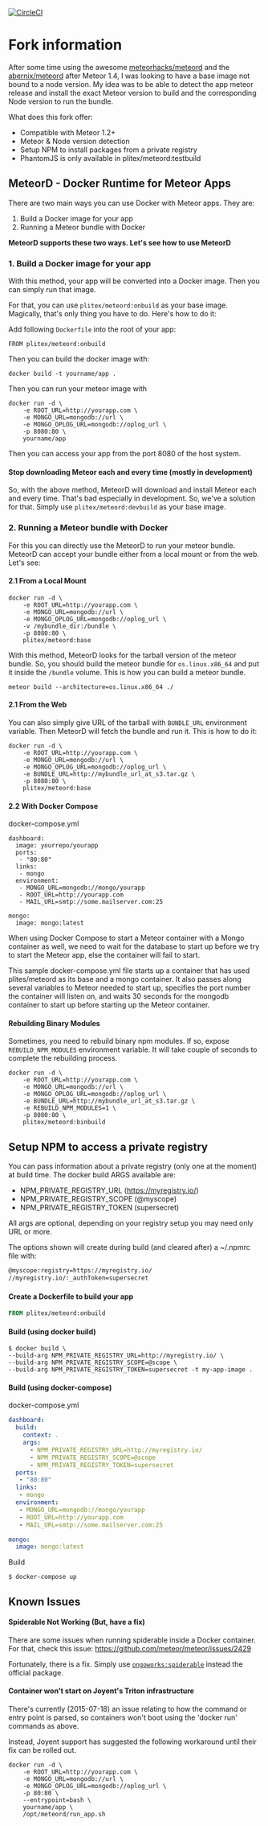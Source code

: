 [![CircleCI](https://circleci.com/gh/plitex/meteord/tree/master.svg?style=svg)](https://circleci.com/gh/plitex/meteord/tree/master)

# Fork information

After some time using the awesome [meteorhacks/meteord](https://github.com/meteorhacks/meteord) and the [abernix/meteord](https://github.com/abernix/meteord) after Meteor 1.4, I was looking to have a base image not bound to a node version. My idea was to be able to detect the app meteor release and install the exact Meteor version to build and the corresponding Node version to run the bundle.

What does this fork offer:

  - Compatible with Meteor 1.2+
  - Meteor & Node version detection
  - Setup NPM to install packages from a private registry
  - PhantomJS is only available in plitex/meteord:testbuild

## MeteorD - Docker Runtime for Meteor Apps

There are two main ways you can use Docker with Meteor apps. They are:

1. Build a Docker image for your app
2. Running a Meteor bundle with Docker

**MeteorD supports these two ways. Let's see how to use MeteorD**

### 1. Build a Docker image for your app

With this method, your app will be converted into a Docker image. Then you can simply run that image.  

For that, you can use `plitex/meteord:onbuild` as your base image. Magically, that's only thing you have to do. Here's how to do it:

Add following `Dockerfile` into the root of your app:

~~~shell
FROM plitex/meteord:onbuild
~~~

Then you can build the docker image with:

~~~shell
docker build -t yourname/app .
~~~

Then you can run your meteor image with

~~~shell
docker run -d \
    -e ROOT_URL=http://yourapp.com \
    -e MONGO_URL=mongodb://url \
    -e MONGO_OPLOG_URL=mongodb://oplog_url \
    -p 8080:80 \
    yourname/app
~~~
Then you can access your app from the port 8080 of the host system.

#### Stop downloading Meteor each and every time (mostly in development)

So, with the above method, MeteorD will download and install Meteor each and every time. That's bad especially in development. So, we've a solution for that. Simply use `plitex/meteord:devbuild` as your base image.

### 2. Running a Meteor bundle with Docker

For this you can directly use the MeteorD to run your meteor bundle. MeteorD can accept your bundle either from a local mount or from the web. Let's see:

#### 2.1 From a Local Mount

~~~shell
docker run -d \
    -e ROOT_URL=http://yourapp.com \
    -e MONGO_URL=mongodb://url \
    -e MONGO_OPLOG_URL=mongodb://oplog_url \
    -v /mybundle_dir:/bundle \
    -p 8080:80 \
    plitex/meteord:base
~~~

With this method, MeteorD looks for the tarball version of the meteor bundle. So, you should build the meteor bundle for `os.linux.x86_64` and put it inside the `/bundle` volume. This is how you can build a meteor bundle.

~~~shell
meteor build --architecture=os.linux.x86_64 ./
~~~

#### 2.1 From the Web

You can also simply give URL of the tarball with `BUNDLE_URL` environment variable. Then MeteorD will fetch the bundle and run it. This is how to do it:

~~~shell
docker run -d \
    -e ROOT_URL=http://yourapp.com \
    -e MONGO_URL=mongodb://url \
    -e MONGO_OPLOG_URL=mongodb://oplog_url \
    -e BUNDLE_URL=http://mybundle_url_at_s3.tar.gz \
    -p 8080:80 \
    plitex/meteord:base
~~~

#### 2.2 With Docker Compose

docker-compose.yml
~~~shell
dashboard:
  image: yourrepo/yourapp
  ports:
   - "80:80"
  links:
   - mongo
  environment:
   - MONGO_URL=mongodb://mongo/yourapp
   - ROOT_URL=http://yourapp.com
   - MAIL_URL=smtp://some.mailserver.com:25

mongo:
  image: mongo:latest
~~~

When using Docker Compose to start a Meteor container with a Mongo container as well, we need to wait for the database to start up before we try to start the Meteor app, else the container will fail to start.

This sample docker-compose.yml file starts up a container that has used plites/meteord as its base and a mongo container. It also passes along several variables to Meteor needed to start up, specifies the port number the container will listen on, and waits 30 seconds for the mongodb container to start up before starting up the Meteor container.

#### Rebuilding Binary Modules

Sometimes, you need to rebuild binary npm modules. If so, expose `REBUILD_NPM_MODULES` environment variable. It will take couple of seconds to complete the rebuilding process.

~~~shell
docker run -d \
    -e ROOT_URL=http://yourapp.com \
    -e MONGO_URL=mongodb://url \
    -e MONGO_OPLOG_URL=mongodb://oplog_url \
    -e BUNDLE_URL=http://mybundle_url_at_s3.tar.gz \
    -e REBUILD_NPM_MODULES=1 \
    -p 8080:80 \
    plitex/meteord:binbuild
~~~

## Setup NPM to access a private registry

You can pass information about a private registry (only one at the moment) at build time.
The docker build ARGS available are:

  - NPM_PRIVATE_REGISTRY_URL (https://myregistry.io/)
  - NPM_PRIVATE_REGISTRY_SCOPE (@myscope)
  - NPM_PRIVATE_REGISTRY_TOKEN (supersecret)

All args are optional, depending on your registry setup you may need only URL or more.

The options shown will create during build (and cleared after) a ~/.npmrc file with:
~~~bash
@myscope:registry=https://myregistry.io/
//myregistry.io/:_authToken=supersecret
~~~

#### Create a Dockerfile to build your app

~~~dockerfile
FROM plitex/meteord:onbuild
~~~
#### Build (using docker build)

~~~shell
$ docker build \
--build-arg NPM_PRIVATE_REGISTRY_URL=http://myregistry.io/ \
--build-arg NPM_PRIVATE_REGISTRY_SCOPE=@scope \
--build-arg NPM_PRIVATE_REGISTRY_TOKEN=supersecret -t my-app-image .
~~~

#### Build (using docker-compose)
docker-compose.yml

~~~yaml
dashboard:
  build:
    context: .
    args:
      - NPM_PRIVATE_REGISTRY_URL=http://myregistry.io/
      - NPM_PRIVATE_REGISTRY_SCOPE=@scope
      - NPM_PRIVATE_REGISTRY_TOKEN=supersecret
  ports:
   - "80:80"
  links:
   - mongo
  environment:
   - MONGO_URL=mongodb://mongo/yourapp
   - ROOT_URL=http://yourapp.com
   - MAIL_URL=smtp://some.mailserver.com:25

mongo:
  image: mongo:latest
~~~

Build
~~~shell
$ docker-compose up
~~~

## Known Issues

#### Spiderable Not Working (But, have a fix)

There are some issues when running spiderable inside a Docker container. For that, check this issue: https://github.com/meteor/meteor/issues/2429

Fortunately, there is a fix. Simply use [`ongoworks:spiderable`](https://github.com/ongoworks/spiderable) instead the official package.

#### Container won't start on Joyent's Triton infrastructure

There's currently (2015-07-18) an issue relating to how the command or entry point is parsed, so containers won't boot using the 'docker run' commands as above.

Instead, Joyent support has suggested the following workaround until their fix can be rolled out.

~~~shell
docker run -d \
    -e ROOT_URL=http://yourapp.com \
    -e MONGO_URL=mongodb://url \
    -e MONGO_OPLOG_URL=mongodb://oplog_url \
    -p 80:80 \
    --entrypoint=bash \
    yourname/app \
    /opt/meteord/run_app.sh
~~~

